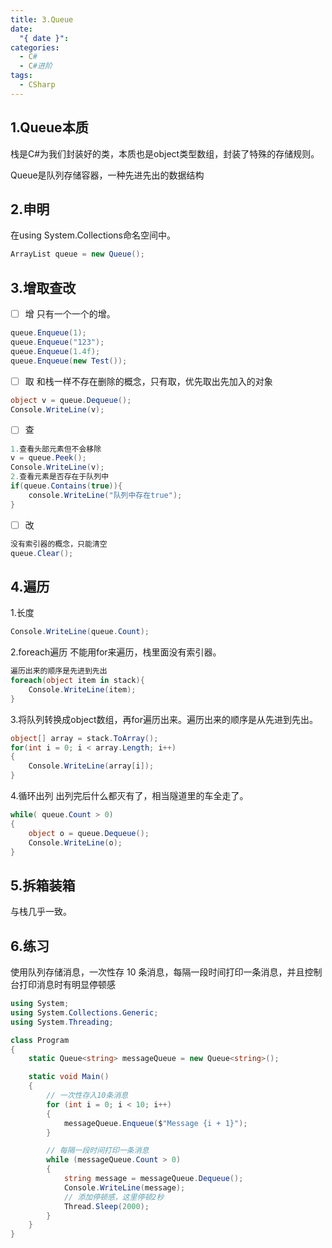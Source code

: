 ```yaml
---
title: 3.Queue
date:
  "{ date }": 
categories:
  - C#
  - C#进阶
tags:
  - CSharp
---
```


## 1.Queue本质
栈是C#为我们封装好的类，本质也是object类型数组，封装了特殊的存储规则。

Queue是队列存储容器，一种先进先出的数据结构
## 2.申明
在using System.Collections命名空间中。
```C#
ArrayList queue = new Queue();
```
## 3.增取查改
- [ ] 增
只有一个一个的增。
```C#
queue.Enqueue(1);
queue.Enqueue("123");
queue.Enqueue(1.4f);
queue.Enqueue(new Test());
```
- [ ] 取
和栈一样不存在删除的概念，只有取，优先取出先加入的对象
```c#
object v = queue.Dequeue();
Console.WriteLine(v);
```
- [ ] 查
```C#
1.查看头部元素但不会移除
v = queue.Peek();
Console.WriteLine(v);
2.查看元素是否存在于队列中
if(queue.Contains(true)){ 
	console.WriteLine("队列中存在true");
}
```
- [ ] 改
```C#
没有索引器的概念，只能清空
queue.Clear();
```
## 4.遍历
1.长度
```C#
Console.WriteLine(queue.Count);
```

2.foreach遍历
不能用for来遍历，栈里面没有索引器。
```C#
遍历出来的顺序是先进到先出
foreach(object item in stack){ 
	Console.WriteLine(item);
}
```

3.将队列转换成object数组，再for遍历出来。遍历出来的顺序是从先进到先出。
```C#
object[] array = stack.ToArray();
for(int i = 0; i < array.Length; i++)
{
	Console.WriteLine(array[i]);
}
```

4.循环出列
出列完后什么都灭有了，相当隧道里的车全走了。
```C#
while( queue.Count > 0)
{ 
	object o = queue.Dequeue();
	Console.WriteLine(o);
}
```

## 5.拆箱装箱
 与栈几乎一致。

## 6.练习
使用队列存储消息，一次性存 10 条消息，每隔一段时间打印一条消息，并且控制台打印消息时有明显停顿感

```C#
using System;
using System.Collections.Generic;
using System.Threading;

class Program
{
    static Queue<string> messageQueue = new Queue<string>();

    static void Main()
    {
        // 一次性存入10条消息
        for (int i = 0; i < 10; i++)
        {
            messageQueue.Enqueue($"Message {i + 1}");
        }

        // 每隔一段时间打印一条消息
        while (messageQueue.Count > 0)
        {
            string message = messageQueue.Dequeue();
            Console.WriteLine(message);
            // 添加停顿感，这里停顿2秒
            Thread.Sleep(2000);
        }
    }
}
```